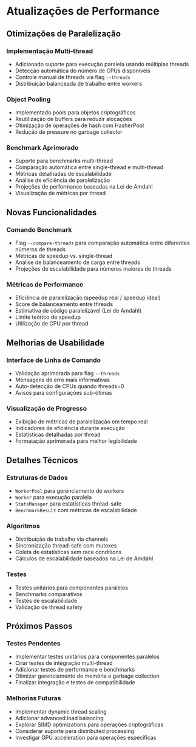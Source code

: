 # Atualizações de Performance

## Otimizações de Paralelização

### Implementação Multi-thread
- Adicionado suporte para execução paralela usando múltiplas threads
- Detecção automática do número de CPUs disponíveis
- Controle manual de threads via flag `--threads`
- Distribuição balanceada de trabalho entre workers

### Object Pooling
- Implementado pools para objetos criptográficos
- Reutilização de buffers para reduzir alocações
- Otimização de operações de hash com HasherPool
- Redução de pressure no garbage collector

### Benchmark Aprimorado
- Suporte para benchmarks multi-thread
- Comparação automática entre single-thread e multi-thread
- Métricas detalhadas de escalabilidade
- Análise de eficiência de paralelização
- Projeções de performance baseadas na Lei de Amdahl
- Visualização de métricas por thread

## Novas Funcionalidades

### Comando Benchmark
- Flag `--compare-threads` para comparação automática entre diferentes números de threads
- Métricas de speedup vs. single-thread
- Análise de balanceamento de carga entre threads
- Projeções de escalabilidade para números maiores de threads

### Métricas de Performance
- Eficiência de paralelização (speedup real / speedup ideal)
- Score de balanceamento entre threads
- Estimativa de código paralelizável (Lei de Amdahl)
- Limite teórico de speedup
- Utilização de CPU por thread

## Melhorias de Usabilidade

### Interface de Linha de Comando
- Validação aprimorada para flag `--threads`
- Mensagens de erro mais informativas
- Auto-detecção de CPUs quando threads=0
- Avisos para configurações sub-ótimas

### Visualização de Progresso
- Exibição de métricas de paralelização em tempo real
- Indicadores de eficiência durante execução
- Estatísticas detalhadas por thread
- Formatação aprimorada para melhor legibilidade

## Detalhes Técnicos

### Estruturas de Dados
- `WorkerPool` para gerenciamento de workers
- `Worker` para execução paralela
- `StatsManager` para estatísticas thread-safe
- `BenchmarkResult` com métricas de escalabilidade

### Algoritmos
- Distribuição de trabalho via channels
- Sincronização thread-safe com mutexes
- Coleta de estatísticas sem race conditions
- Cálculos de escalabilidade baseados na Lei de Amdahl

### Testes
- Testes unitários para componentes paralelos
- Benchmarks comparativos
- Testes de escalabilidade
- Validação de thread safety

## Próximos Passos

### Testes Pendentes
- Implementar testes unitários para componentes paralelos
- Criar testes de integração multi-thread
- Adicionar testes de performance e benchmarks
- Otimizar gerenciamento de memória e garbage collection
- Finalizar integração e testes de compatibilidade

### Melhorias Futuras
- Implementar dynamic thread scaling
- Adicionar advanced load balancing
- Explorar SIMD optimizations para operações criptográficas
- Considerar suporte para distributed processing
- Investigar GPU acceleration para operações específicas